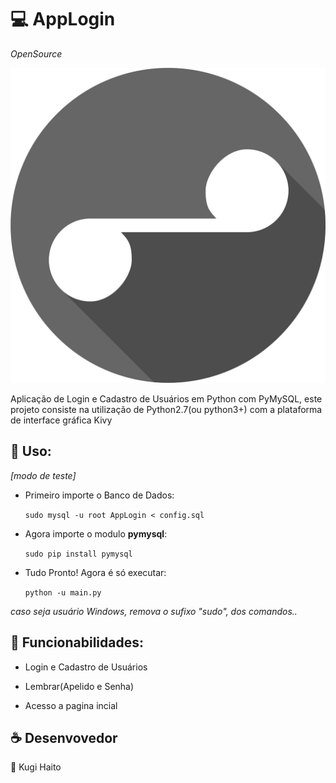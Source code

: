 #  :computer: AppLogin
*OpenSource*

![alt tag](img/icone.png)

Aplicação de Login e Cadastro de Usuários em Python com PyMySQL, este projeto consiste na utilização de Python2.7(ou python3+) com a plataforma de interface gráfica Kivy

## :wave: Uso:
_[modo de teste]_

* Primeiro importe o Banco de Dados:

   ``sudo mysql -u root AppLogin < config.sql``

* Agora importe o modulo **pymysql**:

   ``sudo pip install pymysql``

* Tudo Pronto! Agora é só executar:

   ``python -u main.py``

_caso seja usuário Windows, remova o sufixo "sudo", dos comandos.._

## :wrench: Funcionabilidades:

* Login e Cadastro de Usuários

* Lembrar(Apelido e Senha)

* Acesso a pagina incial

## :coffee: Desenvovedor
   👤 Kugi Haito

